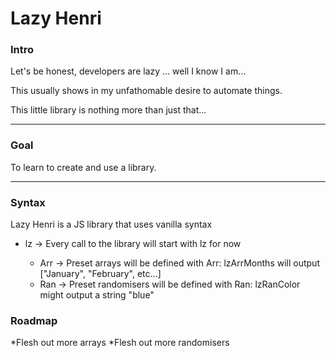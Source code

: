 # Lazy Henri

### Intro

Let's be honest, developers are lazy ... well I know I am...

This usually shows in my unfathomable desire to automate things.

This little library is nothing more than just that...

---

### Goal

To learn to create and use a library.

---

### Syntax

Lazy Henri is a JS library that uses vanilla syntax

* lz -> Every call to the library will start with lz for now

    * Arr -> Preset arrays will be defined with Arr: lzArrMonths will output ["January", "February", etc...]
    * Ran -> Preset randomisers will be defined with Ran: lzRanColor might output a string "blue" 
    
### Roadmap         

*Flesh out more arrays
*Flesh out more randomisers